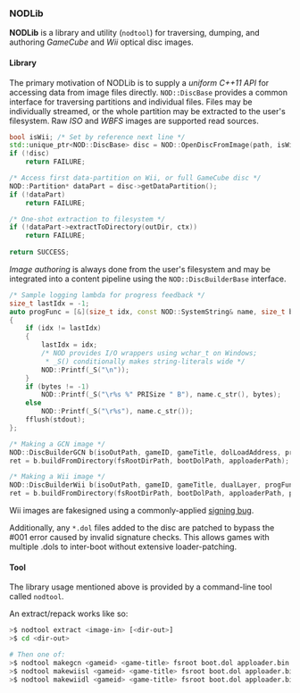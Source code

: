 ### NODLib

**NODLib** is a library and utility (`nodtool`) for traversing, dumping, and authoring 
*GameCube* and *Wii* optical disc images.

#### Library

The primary motivation of NODLib is to supply a *uniform C++11 API* for accessing data
from image files directly. `NOD::DiscBase` provides a common interface for traversing partitions
and individual files. Files may be individually streamed, or the whole partition may be extracted
to the user's filesystem. Raw *ISO* and *WBFS* images are supported read sources. 

```cpp
bool isWii; /* Set by reference next line */
std::unique_ptr<NOD::DiscBase> disc = NOD::OpenDiscFromImage(path, isWii);
if (!disc)
	return FAILURE;

/* Access first data-partition on Wii, or full GameCube disc */
NOD::Partition* dataPart = disc->getDataPartition();
if (!dataPart)
	return FAILURE;

/* One-shot extraction to filesystem */
if (!dataPart->extractToDirectory(outDir, ctx))
	return FAILURE;
	
return SUCCESS;
```

*Image authoring* is always done from the user's filesystem and may be integrated into
a content pipeline using the `NOD::DiscBuilderBase` interface.

```cpp
/* Sample logging lambda for progress feedback */
size_t lastIdx = -1;
auto progFunc = [&](size_t idx, const NOD::SystemString& name, size_t bytes)
{
	if (idx != lastIdx)
	{
		lastIdx = idx;
		/* NOD provides I/O wrappers using wchar_t on Windows; 
		 * _S() conditionally makes string-literals wide */
		NOD::Printf(_S("\n")); 
	}
	if (bytes != -1)
		NOD::Printf(_S("\r%s %" PRISize " B"), name.c_str(), bytes);
	else
		NOD::Printf(_S("\r%s"), name.c_str());
	fflush(stdout);
};

/* Making a GCN image */
NOD::DiscBuilderGCN b(isoOutPath, gameID, gameTitle, dolLoadAddress, progFunc);
ret = b.buildFromDirectory(fsRootDirPath, bootDolPath, apploaderPath);

/* Making a Wii image */
NOD::DiscBuilderWii b(isoOutPath, gameID, gameTitle, dualLayer, progFunc);
ret = b.buildFromDirectory(fsRootDirPath, bootDolPath, apploaderPath, partitionHeadPath);
```

Wii images are fakesigned using a commonly-applied [signing bug](http://wiibrew.org/wiki/Signing_bug).

Additionally, any `*.dol` files added to the disc are patched to bypass the #001 error caused by invalid signature checks.
This allows games with multiple .dols to inter-boot without extensive loader-patching.

#### Tool

The library usage mentioned above is provided by a command-line tool called `nodtool`.

An extract/repack works like so:

```sh
>$ nodtool extract <image-in> [<dir-out>]
>$ cd <dir-out>

# Then one of:
>$ nodtool makegcn <gameid> <game-title> fsroot boot.dol apploader.bin [<image-out>]
>$ nodtool makewiisl <gameid> <game-title> fsroot boot.dol apploader.bin partition_head.bin [<image-out>]
>$ nodtool makewiidl <gameid> <game-title> fsroot boot.dol apploader.bin partition_head.bin [<image-out>]
```
